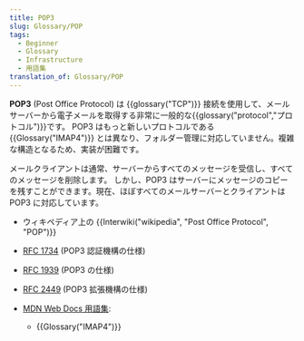```yaml
---
title: POP3
slug: Glossary/POP
tags:
  - Beginner
  - Glossary
  - Infrastructure
  - 用語集
translation_of: Glossary/POP
---
```

**POP3** (Post Office Protocol) は {{glossary("TCP")}} 接続を使用して、メールサーバーから電子メールを取得する非常に一般的な{{glossary("protocol","プロトコル")}}です。 POP3 はもっと新しいプロトコルである {{Glossary("IMAP4")}} とは異なり、フォルダー管理に対応していません。複雑な構造となるため、実装が困難です。

メールクライアントは通常、サーバーからすべてのメッセージを受信し、すべてのメッセージを削除します。 しかし、POP3 はサーバーにメッセージのコピーを残すことができます。現在、ほぼすべてのメールサーバーとクライアントは POP3 に対応しています。

- ウィキペディア上の {{Interwiki("wikipedia", "Post Office Protocol", "POP")}}
- [RFC 1734](https://tools.ietf.org/html/rfc1734) (POP3 認証機構の仕様)
- [RFC 1939](https://tools.ietf.org/html/rfc1939) (POP3 の仕様)
- [RFC 2449](https://tools.ietf.org/html/rfc2449) (POP3 拡張機構の仕様)
- [MDN Web Docs 用語集](/ja/docs/Glossary):

  - {{Glossary("IMAP4")}}
